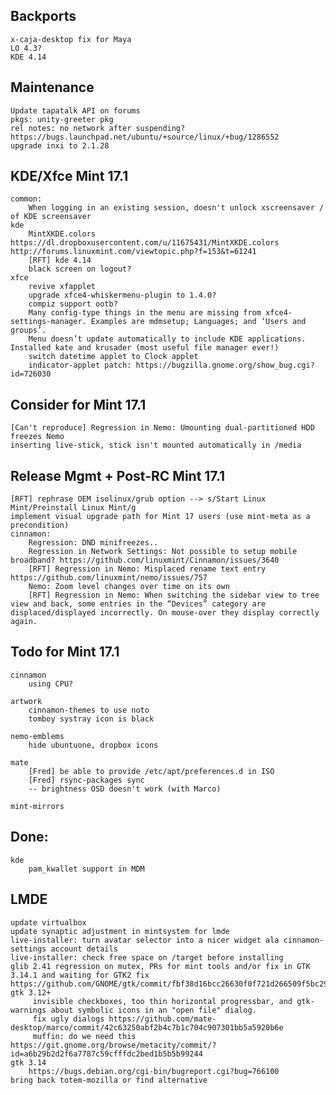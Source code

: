 Backports
---------
	x-caja-desktop fix for Maya
	LO 4.3?
	KDE 4.14

Maintenance
-----------
	Update tapatalk API on forums
	pkgs: unity-greeter pkg
	rel notes: no network after suspending? https://bugs.launchpad.net/ubuntu/+source/linux/+bug/1286552	
	upgrade inxi to 2.1.28
	

KDE/Xfce Mint 17.1
------------------
	common:
		When logging in an existing session, doesn't unlock xscreensaver / of KDE screensaver		
	kde
		MintXKDE.colors https://dl.dropboxusercontent.com/u/11675431/MintXKDE.colors http://forums.linuxmint.com/viewtopic.php?f=153&t=61241
		[RFT] kde 4.14
		black screen on logout?
	xfce
		revive xfapplet
		upgrade xfce4-whiskermenu-plugin to 1.4.0?
		compiz support ootb?
		Many config-type things in the menu are missing from xfce4-settings-manager. Examples are mdmsetup; Languages; and ‘Users and groups’.
		Menu doesn’t update automatically to include KDE applications. Installed kate and krusader (most useful file manager ever!)
		switch datetime applet to Clock applet
		indicator-applet patch: https://bugzilla.gnome.org/show_bug.cgi?id=726030	

		

Consider for Mint 17.1
----------------------
	
	[Can't reproduce] Regression in Nemo: Umounting dual-partitioned HDD freezes Nemo
	inserting live-stick, stick isn't mounted automatically in /media

Release Mgmt + Post-RC Mint 17.1
--------------------------------	
	[RFT] rephrase OEM isolinux/grub option --> s/Start Linux Mint/Preinstall Linux Mint/g
	implement visual upgrade path for Mint 17 users (use mint-meta as a precondition)
	cinnamon:
		Regression: DND minifreezes..
		Regression in Network Settings: Not possible to setup mobile broadband? https://github.com/linuxmint/Cinnamon/issues/3640
		[RFT] Regression in Nemo: Misplaced rename text entry https://github.com/linuxmint/nemo/issues/757
		Nemo: Zoom level changes over time on its own
		[RFT] Regression in Nemo: When switching the sidebar view to tree view and back, some entries in the “Devices” category are displaced/displayed incorrectly. On mouse-over they display correctly again.


Todo for Mint 17.1
------------------

	cinnamon		
		using CPU?

	artwork
		cinnamon-themes to use noto
		tomboy systray icon is black

	nemo-emblems
		hide ubuntuone, dropbox icons		

	mate				
		[Fred] be able to provide /etc/apt/preferences.d in ISO
		[Fred] rsync-packages sync
		-- brightness OSD doesn't work (with Marco)
	
	mint-mirrors

Done:
-----

	kde
		pam_kwallet support in MDM

LMDE
----
	update virtualbox
	update synaptic adjustment in mintsystem for lmde
	live-installer: turn avatar selector into a nicer widget ala cinnamon-settings account details
	live-installer: check free space on /target before installing
	glib 2.41 regression on mutex, PRs for mint tools and/or fix in GTK 3.14.1 and waiting for GTK2 fix https://github.com/GNOME/gtk/commit/fbf38d16bcc26630f0f721d266509f5bc292f606
	gtk 3.12+
		 invisible checkboxes, too thin horizontal progressbar, and gtk-warnings about symbolic icons in an "open file" dialog.
		 fix ugly dialogs https://github.com/mate-desktop/marco/commit/42c63250abf2b4c7b1c704c907301bb5a5920b6e
		 muffin: do we need this https://git.gnome.org/browse/metacity/commit/?id=a6b29b2d2f6a7787c59cfffdc2bed1b5b5b99244	
	gtk 3.14
		https://bugs.debian.org/cgi-bin/bugreport.cgi?bug=766100
	bring back totem-mozilla or find alternative